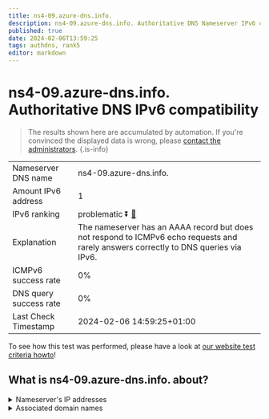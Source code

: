 ```yaml
---
title: ns4-09.azure-dns.info.
description: ns4-09.azure-dns.info. Authoritative DNS Nameserver IPv6 compatibility
published: true
date: 2024-02-06T13:59:25
tags: authdns, rank5
editor: markdown
---
```


# ns4-09.azure-dns.info. Authoritative DNS IPv6 compatibility

> The results shown here are accumulated by automation. If you're convinced the displayed data is wrong, please [contact the administrators](/howto/chat). 
{.is-info}




|   |   |
| - | - |
| Nameserver DNS name | ns4-09.azure-dns.info.
| Amount IPv6 address | 1
| IPv6 ranking | problematic :arrow_double_down: [🔗](/howto/ranking) |
| Explanation | The nameserver has an AAAA record but does not respond to ICMPv6 echo requests and rarely answers correctly to DNS queries via IPv6. |
| ICMPv6 success rate | 0%|
| DNS query success rate | 0% |
| Last Check Timestamp | 2024-02-06 14:59:25+01:00 |

To see how this test was performed, please have a look at [our website test criteria howto](/howto/testcriteria/authdns)!


## What is ns4-09.azure-dns.info. about?




<details>
<summary>Nameserver's IP addresses</summary>

2620:1ec:bda:700::9

</details>



<details>
<summary>Associated domain names</summary>

www.marca.com

</details>
